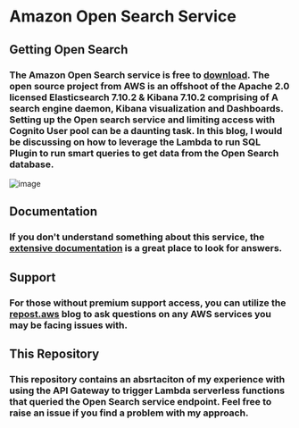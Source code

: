 # **Amazon Open Search Service**

## **Getting Open Search**

### The Amazon Open Search service is free to [download](https://opensearch.org/). The open source project from AWS is an offshoot of the Apache 2.0 licensed Elasticsearch 7.10.2 & Kibana 7.10.2 comprising of A search engine daemon, Kibana visualization and Dashboards. Setting up the Open search service and limiting access with Cognito User pool can be a daunting task. In this blog, I would be discussing on how to leverage the Lambda to run SQL Plugin to run smart queries to get data from the Open Search database. 


![image](https://user-images.githubusercontent.com/18147793/155407607-72c4eed1-4786-48e2-b7cc-fab698bce96d.png)

## **Documentation**

### If you don't understand something about this service, the [extensive documentation](https://opensearch.org/docs/latest) is a great place to look for answers.

## **Support**
### For those without premium support access, you can utilize the [repost.aws](repost.aws) blog to ask questions on any AWS services you may be facing issues with.

## **This Repository**
### This repository contains an absrtaciton of my experience with using the API Gateway to trigger Lambda serverless functions that queried the Open Search service endpoint. Feel free to raise an issue if you find a problem with my approach.

